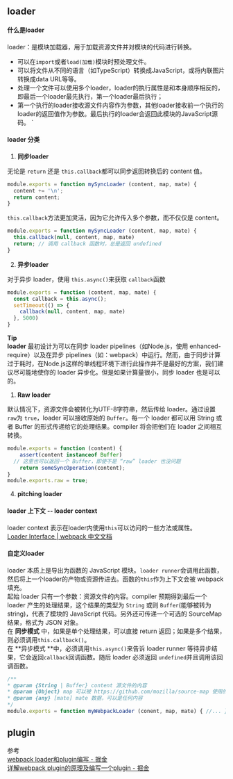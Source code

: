 ## loader
#### 什么是loader
loader：是模块加载器，用于加载资源文件并对模块的代码进行转换。

- 可以在`import`或者`load(加载)`模块时预处理文件。
- 可以将文件从不同的语言（如TypeScript）转换成JavaScript，或将内联图片转换成data URL等等。
- 处理一个文件可以使用多个loader，loader的执行属性是和本身顺序相反的，即最后一个loader最先执行，第一个loader最后执行；
- 第一个执行的loader接收源文件内容作为参数，其他loader接收前一个执行的loader的返回值作为参数。最后执行的loader会返回此模块的JavaScript源码。
`

#### loader 分类

1. **同步loader**

无论是 `return` 还是 `this.callback`都可以同步返回转换后的 content 值。
```javascript
module.exports = function mySyncLoader (content, map, mate) {
  content += '\n';
  return content;
}
```
`this.callback`方法更加灵活，因为它允许传入多个参数，而不仅仅是 content。
```javascript
module.exports = function mySyncLoader (content, map, mate) {
  this.callback(null, content, map, mate)
  return; // 调用 callback 函数时，总是返回 undefined
}
```

2. **异步loader**

对于异步 loader，使用 `this.async()`来获取 `callback`函数
```javascript
module.exports = function (content, map, mate) {
  const callback = this.async();
  setTimeout(() => {
    callback(null, content, map, mate)
  }, 5000)
}
```

**Tip**<br />**loader** 最初设计为可以在同步 loader pipelines（如Node.js，使用 enhanced-require）以及在异步 pipelines（如：webpack）中运行。然而，由于同步计算过于耗时，在Node.js这样的单线程环境下进行此操作并不是最好的方案，我们建议尽可能地使你的 loader 异步化。但是如果计算量很小，同步 loader 也是可以的。


1. **Raw loader**

默认情况下，资源文件会被转化为UTF-8字符串，然后传给 loader。通过设置 `raw`为 `true`，loader 可以接收原始的 `Buffer`。每一个 loader 都可以用 String 或者 Buffer 的形式传递给它的处理结果。compiler 将会把他们在 loader 之间相互转换。
```javascript
module.exports = function (content) {
	assert(content instanceof Buffer)
  // 这里也可以返回一个 Buffer，即使不是 “raw” loader 也没问题
	return someSyncOperation(content);
}
module.exports.raw = true;
```

4. **pitching loader**

#### loader 上下文 -- loader context
loader context 表示在loader内使用`this`可以访问的一些方法或属性。<br />[Loader Interface | webpack 中文文档](https://www.webpackjs.com/api/loaders/#the-loader-context)
#### 自定义loader
loader 本质上是导出为函数的 JavaScript 模块。`loader runner`会调用此函数，然后将上一个loader的产物或资源传进去。函数的`this`作为上下文会被 webpack 填充。<br />起始 loader 只有一个参数：资源文件的内容。compiler 预期得到最后一个 loader 产生的处理结果，这个结果的类型为 `String` 或则 `Buffer`(能够被转为string)，代表了模块的 JavaScript 代码。另外还可传递一个可选的 SourceMap 结果，格式为 JSON 对象。<br />在 **同步模式** 中，如果是单个处理结果，可以直接 return 返回；如果是多个结果，则必须调用`this.callback()`。<br />在 **异步模式 **中，必须调用`this.async()`来告诉 loader runner 等待异步结果，它会返回`callback`回调函数。随后 loader 必须返回 `undefined`并且调用该回调函数。
```javascript
/**
* @param {String | Buffer} content 源文件的内容
* @param {Object} map 可以被 https://github.com/mozilla/source-map 使用的 SourceMap 数据
* @param {any} [mate] mate 数据，可以是任何内容
*/
module.exports = function myWebpackLoader (conent, map, mate) { //... }
```
## plugin


参考<br />[webpack loader和plugin编写 - 掘金](https://juejin.cn/post/6844903689442820110#heading-7)<br />[详解webpack plugin的原理及编写一个plugin - 掘金](https://juejin.cn/post/7099369671652016158)
